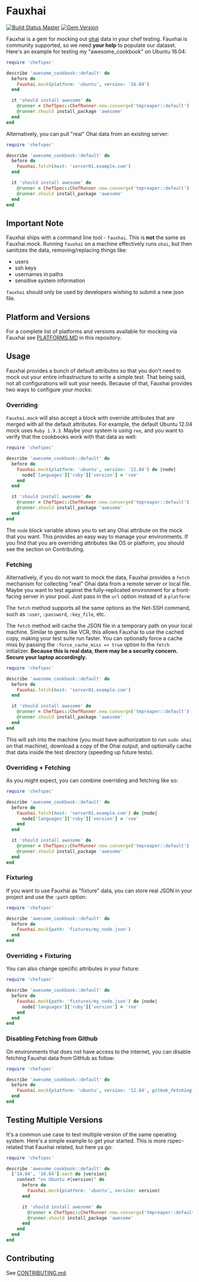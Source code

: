 # Fauxhai

[![Build Status Master](https://travis-ci.org/chefspec/fauxhai.svg?branch=master)](https://travis-ci.org/chefspec/fauxhai) [![Gem Version](https://badge.fury.io/rb/fauxhai.svg)](https://badge.fury.io/rb/fauxhai)

Fauxhai is a gem for mocking out [ohai](https://github.com/chef/ohai) data in your chef testing. Fauxhai is community supported, so we need **your help** to populate our dataset. Here's an example for testing my "awesome_cookbook" on Ubuntu 16.04:

```ruby
require 'chefspec'

describe 'awesome_cookbook::default' do
  before do
    Fauxhai.mock(platform: 'ubuntu', version: '16.04')
  end

  it 'should install awesome' do
    @runner = ChefSpec::ChefRunner.new.converge('tmpreaper::default')
    @runner.should install_package 'awesome'
  end
end
```

Alternatively, you can pull "real" Ohai data from an existing server:

```ruby
require 'chefspec'

describe 'awesome_cookbook::default' do
  before do
    Fauxhai.fetch(host: 'server01.example.com')
  end

  it 'should install awesome' do
    @runner = ChefSpec::ChefRunner.new.converge('tmpreaper::default')
    @runner.should install_package 'awesome'
  end
end
```

## Important Note

Fauxhai ships with a command line tool - `fauxhai`. This is **not** the same as Fauxhai.mock. Running `fauxhai` on a machine effectively runs `ohai`, but then sanitizes the data, removing/replacing things like:

- users
- ssh keys
- usernames in paths
- sensitive system information

`fauxhai` should only be used by developers wishing to submit a new json file.

## Platform and Versions

For a complete list of platforms and versions available for mocking via Fauxhai see [PLATFORMS.MD](https://github.com/chefspec/fauxhai/blob/master/PLATFORMS.md) in this repository.

## Usage

Fauxhai provides a bunch of default attributes so that you don't need to mock out your entire infrastructure to write a simple test. That being said, not all configurations will suit your needs. Because of that, Fauxhai provides two ways to configure your mocks:

### Overriding

`Fauxhai.mock` will also accept a block with override attributes that are merged with all the default attributes. For example, the default Ubuntu 12.04 mock uses `Ruby 1.9.3`. Maybe your system is using `ree`, and you want to verify that the cookbooks work with that data as well:

```ruby
require 'chefspec'

describe 'awesome_cookbook::default' do
  before do
    Fauxhai.mock(platform: 'ubuntu', version: '12.04') do |node|
      node['languages']['ruby']['version'] = 'ree'
    end
  end

  it 'should install awesome' do
    @runner = ChefSpec::ChefRunner.new.converge('tmpreaper::default')
    @runner.should install_package 'awesome'
  end
end
```

The `node` block variable allows you to set any Ohai attribute on the mock that you want. This provides an easy way to manage your environments. If you find that you are overriding attributes like OS or platform, you should see the section on Contributing.

### Fetching

Alternatively, if you do not want to mock the data, Fauxhai provides a `fetch` mechanism for collecting "real" Ohai data from a remote server or local file. Maybe you want to test against the fully-replicated environment for a front-facing server in your pool. Just pass in the `url` option instead of a `platform`:

The `fetch` method supports all the same options as the Net-SSH command, such as `:user`, `:password`, `:key_file`, etc.

The `fetch` method will cache the JSON file in a temporary path on your local machine. Similar to gems like VCR, this allows Fauxhai to use the cached copy, making your test suite run faster. You can optionally force a cache miss by passing the `:force_cache_miss => true` option to the `fetch` initializer. **Because this is real data, there may be a security concern. Secure your laptop accordingly.**

```ruby
require 'chefspec'

describe 'awesome_cookbook::default' do
  before do
    Fauxhai.fetch(host: 'server01.example.com')
  end

  it 'should install awesome' do
    @runner = ChefSpec::ChefRunner.new.converge('tmpreaper::default')
    @runner.should install_package 'awesome'
  end
end
```

This will ssh into the machine (you must have authorization to run `sudo ohai` on that machine), download a copy of the Ohai output, and optionally cache that data inside the test directory (speeding up future tests).

### Overriding + Fetching

As you might expect, you can combine overriding and fetching like so:

```ruby
require 'chefspec'

describe 'awesome_cookbook::default' do
  before do
    Fauxhai.fetch(host: 'server01.example.com') do |node|
      node['languages']['ruby']['version'] = 'ree'
    end
  end

  it 'should install awesome' do
    @runner = ChefSpec::ChefRunner.new.converge('tmpreaper::default')
    @runner.should install_package 'awesome'
  end
end
```

### Fixturing

If you want to use Fauxhai as "fixture" data, you can store real JSON in your project and use the `:path` option:

```ruby
require 'chefspec'

describe 'awesome_cookbook::default' do
  before do
    Fauxhai.mock(path: 'fixtures/my_node.json')
  end
end
```

### Overriding + Fixturing

You can also change specific attributes in your fixture:

```ruby
require 'chefspec'

describe 'awesome_cookbook::default' do
  before do
    Fauxhai.mock(path: 'fixtures/my_node.json') do |node|
      node['languages']['ruby']['version'] = 'ree'
    end
  end
end
```

### Disabling Fetching from Github

On environments that does not have access to the internet, you can disable fetching Fauxhai data from GitHub as follow:

```ruby
require 'chefspec'

describe 'awesome_cookbook::default' do
  before do
    Fauxhai.mock(platform: 'ubuntu', version: '12.04', github_fetching: false)
  end
end
```

## Testing Multiple Versions

It's a common use case to test multiple version of the same operating system. Here's a simple example to get your started. This is more rspec-related that Fauxhai related, but here ya go:

```ruby
require 'chefspec'

describe 'awesome_cookbook::default' do
  ['14.04', '16.04'].each do |version|
    context "on Ubuntu #{version}" do
      before do
        Fauxhai.mock(platform: 'ubuntu', version: version)
      end

      it 'should install awesome' do
        @runner = ChefSpec::ChefRunner.new.converge('tmpreaper::default')
        @runner.should install_package 'awesome'
      end
    end
  end
end
```

## Contributing

See [CONTRIBUTING.md](https://github.com/chefspec/fauxhai/blob/master/CONTRIBUTING.md).
